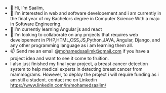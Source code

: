 - 👋 Hi, I’m Saalim,
- 👀 I’m interested in web and software developement and i am currently in the final year of my Bachelors degree in Computer Science With a majo in Software Engineering.
- 🌱 I’m currently learning Angular js and react
- 💞️ I’m looking to collaborate on any projects that requires web developement in PHP,HTML,CSS,JS,Python,JAVA, Angular, Django, and any other programming language as i am learning them all.
- 📫 Send me an email @mohamedsaalimk@gmail.com if you have a project idea and want to see it come to fruition.
- I also just finished my final year project, a breast cancer detection system to help medical experts in detecting breast cancer from mammograms. However, to deploy the project i will require funding as i am still a student.
contact me on Linkedin https://www.linkedin.com/in/mohamedsaalim/ 
<!---
saalim-k/saalim-k is a ✨ special ✨ repository because its `README.md` (this file) appears on your GitHub profile.
You can click the Preview link to take a look at your changes.
--->
